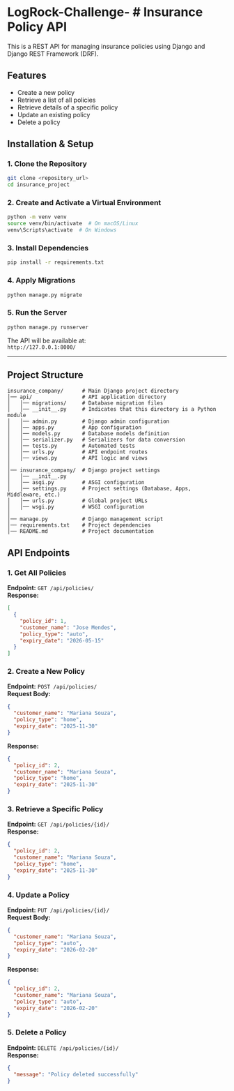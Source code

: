 # LogRock-Challenge- # Insurance Policy API

This is a REST API for managing insurance policies using Django and Django REST Framework (DRF).

## Features

- Create a new policy
- Retrieve a list of all policies
- Retrieve details of a specific policy
- Update an existing policy
- Delete a policy

## Installation & Setup

### 1. Clone the Repository
```bash
git clone <repository_url>
cd insurance_project
```

### 2. Create and Activate a Virtual Environment
```bash
python -m venv venv
source venv/bin/activate  # On macOS/Linux
venv\Scripts\activate  # On Windows
```

### 3. Install Dependencies
```bash
pip install -r requirements.txt
```

### 4. Apply Migrations
```bash
python manage.py migrate
```

### 5. Run the Server
```bash
python manage.py runserver
```

The API will be available at:  
`http://127.0.0.1:8000/`

---

## **Project Structure**

```plaintext
insurance_company/      # Main Django project directory
│── api/                # API application directory
│   │── migrations/     # Database migration files
│   │── __init__.py     # Indicates that this directory is a Python module
│   │── admin.py        # Django admin configuration
│   │── apps.py         # App configuration
│   │── models.py       # Database models definition
│   │── serializer.py   # Serializers for data conversion
│   │── tests.py        # Automated tests
│   │── urls.py         # API endpoint routes
│   │── views.py        # API logic and views
│
│── insurance_company/  # Django project settings
│   │── __init__.py     
│   │── asgi.py         # ASGI configuration
│   │── settings.py     # Project settings (Database, Apps, Middleware, etc.)
│   │── urls.py         # Global project URLs
│   │── wsgi.py         # WSGI configuration
│
│── manage.py           # Django management script
│── requirements.txt    # Project dependencies
│── README.md           # Project documentation
```


## **API Endpoints**

### 1. Get All Policies
**Endpoint:** `GET /api/policies/`  
**Response:**
```json
[
  {
    "policy_id": 1,
    "customer_name": "Jose Mendes",
    "policy_type": "auto",
    "expiry_date": "2026-05-15"
  }
]
```

### 2. Create a New Policy
**Endpoint:** `POST /api/policies/`  
**Request Body:**
```json
{
  "customer_name": "Mariana Souza",
  "policy_type": "home",
  "expiry_date": "2025-11-30"
}
```
**Response:**
```json
{
  "policy_id": 2,
  "customer_name": "Mariana Souza",
  "policy_type": "home",
  "expiry_date": "2025-11-30"
}
```

### 3. Retrieve a Specific Policy
**Endpoint:** `GET /api/policies/{id}/`  
**Response:**
```json
{
  "policy_id": 2,
  "customer_name": "Mariana Souza",
  "policy_type": "home",
  "expiry_date": "2025-11-30"
}
```

### 4. Update a Policy
**Endpoint:** `PUT /api/policies/{id}/`  
**Request Body:**
```json
{
  "customer_name": "Mariana Souza",
  "policy_type": "auto",
  "expiry_date": "2026-02-20"
}
```
**Response:**
```json
{
  "policy_id": 2,
  "customer_name": "Mariana Souza",
  "policy_type": "auto",
  "expiry_date": "2026-02-20"
}
```

### 5. Delete a Policy
**Endpoint:** `DELETE /api/policies/{id}/`  
**Response:**
```json
{
  "message": "Policy deleted successfully"
}
```

